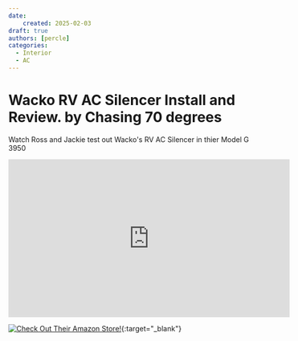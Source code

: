 ```yaml
---
date: 
    created: 2025-02-03
draft: true
authors: [percle]
categories:
  - Interior
  - AC
---
```


# Wacko RV AC Silencer Install and Review. by Chasing 70 degrees

Watch Ross and Jackie test out Wacko's RV AC Silencer in thier Model G 3950

<iframe width="560" height="315" src="https://www.youtube.com/embed/YVNJF_gzoFo" frameborder="0" allow="accelerometer; autoplay; encrypted-media; gyroscope; picture-in-picture" allowfullscreen></iframe>

<!-- more -->

[![Check Out Their Amazon Store!]( )](https://www.amazon.com/shop/chasing70degrees?ref_=cm_sw_r_cp_ud_aipsfshop_S6VZA324ZHH4JY568RX6){:target="_blank"}


